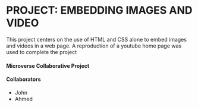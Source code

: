 # PROJECT: EMBEDDING IMAGES AND VIDEO
This project centers on the use of HTML and CSS alone to embed images and videos in a web page.
A reproduction of a youtube home page was used to complete the project

#### Microverse Collaborative Project

#### Collaborators
* John
* Ahmed

